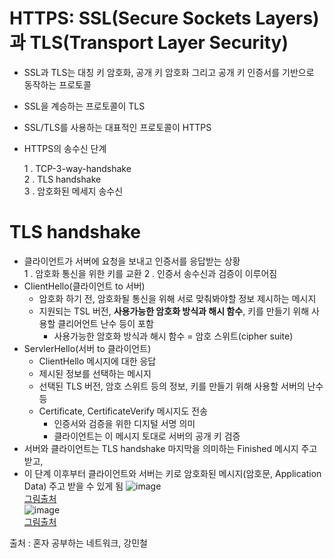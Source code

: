 # HTTPS: SSL(Secure Sockets Layers)과 TLS(Transport Layer Security)
- SSL과 TLS는 대칭 키 암호화, 공개 키 암호화 그리고 공개 키 인증서를 기반으로 동작하는 프로토콜
- SSL을 계승하는 프로토콜이 TLS
- SSL/TLS를 사용하는 대표적인 프로토콜이 HTTPS
- HTTPS의 송수신 단계
  
    1 . TCP-3-way-handshake   
    2 . TLS handshake   
    3 . 암호화된 메세지 송수신

# TLS handshake
- 클라이언트가 서버에 요청을 보내고 인증서를 응답받는 상황   
    1 . 암호화 통신을 위한 키를 교환
    2 . 인증서 송수신과 검증이 이루어짐
- ClientHello(클라이언트 to 서버)
    - 암호화 하기 전, 암호화될 통신을 위해 서로 맞춰봐야할 정보 제시하는 메시지
    - 지원되는 TSL 버전, **사용가능한 암호화 방식과 해시 함수**, 키를 만들기 위해 사용할 클리어언트 난수 등이 포함
        - 사용가능한 암호화 방식과 해시 함수 = 암호 스위트(cipher suite)
- ServlerHello(서버 to 클라이언트)
    - ClientHello 메시지에 대한 응답
    - 제시된 정보를 선택하는 메시지
    - 선택된 TLS 버전, 암호 스위트 등의 정보, 키를 만들기 위해 사용할 서버의 난수 등
    - Certificate, CertificateVerify 메시지도 전송
        - 인증서와 검증을 위한 디지털 서명 의미
        - 클라이언트는 이 메시지 토대로 서버의 공개 키 검증
- 서버와 클라이언트는 TLS handshake 마지막을 의미하는 Finished 메시지 주고 받고,
- 이 단계 이후부터 클라이언트와 서버는 키로 암호화된 메시지(암호문, Application Data) 주고 받을 수 있게 됨
![image](https://github.com/user-attachments/assets/3411167b-6923-4cf7-bef3-72d84f39b611)    
[그림출처](https://ptuladhar3.medium.com/testing-ssl-tls-handshake-latency-using-ssl-handshake-6a0c497890d1)   
![image](https://github.com/user-attachments/assets/94756367-c717-4d4a-83a0-254d9c0def11)   
[그림출처](https://www.researchgate.net/figure/SSL-TLS-Handshake-Process-3_fig1_379144405)   
    
출처 : 혼자 공부하는 네트워크, 강민철 
